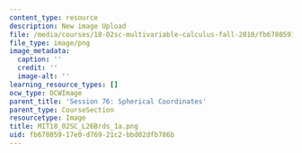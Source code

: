 ```yaml
---
content_type: resource
description: New image Upload
file: /media/courses/18-02sc-multivariable-calculus-fall-2010/fb67805917e0d76921c2bbd02dfb786b_MIT18_02SC_L26Brds_1a.png
file_type: image/png
image_metadata:
  caption: ''
  credit: ''
  image-alt: ''
learning_resource_types: []
ocw_type: OCWImage
parent_title: 'Session 76: Spherical Coordinates'
parent_type: CourseSection
resourcetype: Image
title: MIT18_02SC_L26Brds_1a.png
uid: fb678059-17e0-d769-21c2-bbd02dfb786b
---
```

